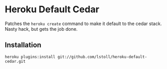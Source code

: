 # Heroku Default Cedar

Patches the `heroku create` command to make it default to the cedar stack. Nasty hack, but gets the job done.

## Installation

    heroku plugins:install git://github.com/lstoll/heroku-default-cedar.git

